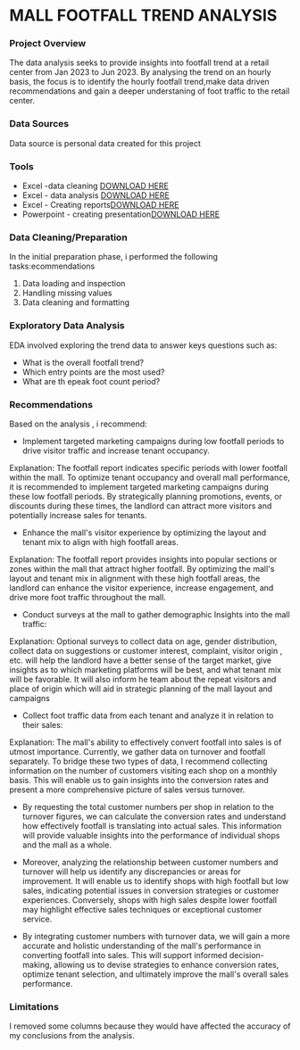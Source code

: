 # MALL FOOTFALL TREND ANALYSIS

### Project Overview
The data analysis seeks to provide insights into footfall trend at a retail center from Jan 2023 to Jun 2023. By analysing the trend on an hourly basis, the focus is to identify the hourly footfall trend,make data driven recommendations and gain a deeper understaning of foot traffic to the retail center.

### Data Sources

Data source is personal data created for this project

### Tools
- Excel -data cleaning [DOWNLOAD HERE](https://microsoft.com)
- Excel - data analysis [DOWNLOAD HERE](https://microsoft.com)
- Excel - Creating reports[DOWNLOAD HERE](https://microsoft.com)
- Powerpoint - creating presentation[DOWNLOAD HERE](https://microsoft.com)


### Data Cleaning/Preparation
In the initial preparation phase, i performed the following tasks:ecommendations
1. Data loading and inspection
2. Handling missing values
3. Data cleaning and formatting

### Exploratory Data Analysis
EDA involved exploring the trend data to answer keys questions such as:

- What is the overall footfall trend?
- Which entry points are the most used?
- What are th epeak foot count period?

### Recommendations
Based on the analysis , i recommend:
- Implement targeted marketing campaigns during low footfall periods to drive visitor traffic and increase tenant occupancy.

Explanation: The footfall report indicates specific periods with lower footfall within the mall. To optimize tenant occupancy and overall mall performance, it is recommended to implement targeted marketing campaigns during these low footfall periods. By strategically planning promotions, events, or discounts during these times, the landlord can attract more visitors and potentially increase sales for tenants.

- Enhance the mall's visitor experience by optimizing the layout and tenant mix to align with high footfall areas.

Explanation: The footfall report provides insights into popular sections or zones within the mall that attract higher footfall. By optimizing the mall's layout and tenant mix in alignment with these high footfall areas, the landlord can enhance the visitor experience, increase engagement, and drive more foot traffic throughout the mall.

- Conduct surveys at the mall to gather demographic Insights into the mall traffic:

Explanation: Optional surveys to collect data on age, gender distribution, collect data on suggestions or customer interest, complaint, visitor origin , etc. will help the landlord have a better sense of the target market, give insights as to which marketing platforms will be best, and what tenant mix will be favorable. It will also inform he team about the repeat visitors and place of origin which will aid in strategic planning of the mall layout and campaigns

- Collect foot traffic data from each tenant and analyze it in relation to their sales:

Explanation: The mall's ability to effectively convert footfall into sales is of utmost importance. Currently, we gather data on turnover and footfall separately. To bridge these two types of data, I recommend collecting information on the number of customers visiting each shop on a monthly basis. This will enable us to gain insights into the conversion rates and present a more comprehensive picture of sales versus turnover.

- By requesting the total customer numbers per shop in relation to the turnover figures, we can calculate the conversion rates and understand how effectively footfall is translating into actual sales. This information will provide valuable insights into the performance of individual shops and the mall as a whole.

- Moreover, analyzing the relationship between customer numbers and turnover will help us identify any discrepancies or areas for improvement. It will enable us to identify shops with high footfall but low sales, indicating potential issues in conversion strategies or customer experiences. Conversely, shops with high sales despite lower footfall may highlight effective sales techniques or exceptional customer service.

- By integrating customer numbers with turnover data, we will gain a more accurate and holistic understanding of the mall's performance in converting footfall into sales. This will support informed decision-making, allowing us to devise strategies to enhance conversion rates, optimize tenant selection, and ultimately improve the mall's overall sales performance.

### Limitations
I removed  some columns because they would have affected the accuracy of my conclusions from the analysis. 


